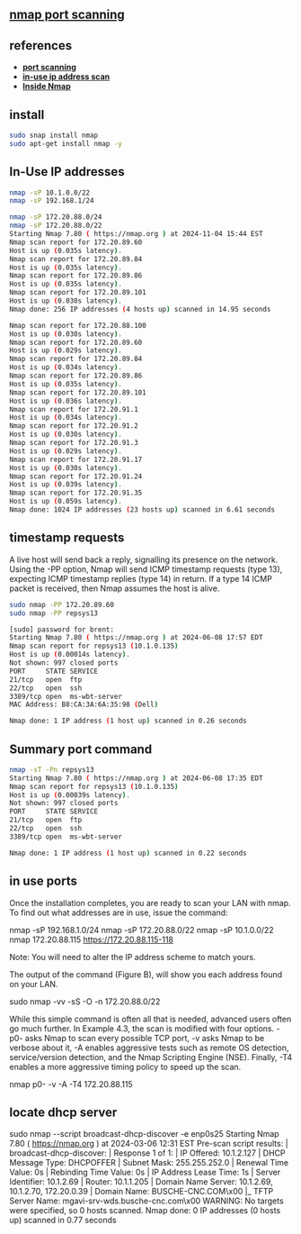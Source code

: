 ## **[nmap port scanning](https://nmap.org/book/port-scanning-tutorial.html)**

## references

- **[port scanning](https://nmap.org/book/port-scanning.html)**
- **[in-use ip address scan](https://www.techrepublic.com/article/how-to-scan-for-ip-addresses-on-your-network-with-linux/)**
- **[Inside Nmap](https://pentest-tools.com/blog/nmap-port-scanner)**

## install

```bash
sudo snap install nmap
sudo apt-get install nmap -y
```

## In-Use IP addresses

```bash
nmap -sP 10.1.0.0/22
nmap -sP 192.168.1/24

nmap -sP 172.20.88.0/24
nmap -sP 172.20.88.0/22
Starting Nmap 7.80 ( https://nmap.org ) at 2024-11-04 15:44 EST
Nmap scan report for 172.20.89.60
Host is up (0.035s latency).
Nmap scan report for 172.20.89.84
Host is up (0.035s latency).
Nmap scan report for 172.20.89.86
Host is up (0.035s latency).
Nmap scan report for 172.20.89.101
Host is up (0.030s latency).
Nmap done: 256 IP addresses (4 hosts up) scanned in 14.95 seconds

Nmap scan report for 172.20.88.100
Host is up (0.030s latency).
Nmap scan report for 172.20.89.60
Host is up (0.029s latency).
Nmap scan report for 172.20.89.84
Host is up (0.034s latency).
Nmap scan report for 172.20.89.86
Host is up (0.035s latency).
Nmap scan report for 172.20.89.101
Host is up (0.036s latency).
Nmap scan report for 172.20.91.1
Host is up (0.034s latency).
Nmap scan report for 172.20.91.2
Host is up (0.030s latency).
Nmap scan report for 172.20.91.3
Host is up (0.029s latency).
Nmap scan report for 172.20.91.17
Host is up (0.030s latency).
Nmap scan report for 172.20.91.24
Host is up (0.039s latency).
Nmap scan report for 172.20.91.35
Host is up (0.059s latency).
Nmap done: 1024 IP addresses (23 hosts up) scanned in 6.61 seconds
```

## timestamp requests

A live host will send back a reply, signalling its presence on the network. Using the -PP option, Nmap will send ICMP timestamp requests (type 13), expecting ICMP timestamp replies (type 14) in return. If a type 14 ICMP packet is received, then Nmap assumes the host is alive.

```bash
sudo nmap -PP 172.20.89.60
sudo nmap -PP repsys13

[sudo] password for brent: 
Starting Nmap 7.80 ( https://nmap.org ) at 2024-06-08 17:57 EDT
Nmap scan report for repsys13 (10.1.0.135)
Host is up (0.00014s latency).
Not shown: 997 closed ports
PORT     STATE SERVICE
21/tcp   open  ftp
22/tcp   open  ssh
3389/tcp open  ms-wbt-server
MAC Address: B8:CA:3A:6A:35:98 (Dell)

Nmap done: 1 IP address (1 host up) scanned in 0.26 seconds

```

## Summary port command

```bash
nmap -sT -Pn repsys13
Starting Nmap 7.80 ( https://nmap.org ) at 2024-06-08 17:35 EDT
Nmap scan report for repsys13 (10.1.0.135)
Host is up (0.00039s latency).
Not shown: 997 closed ports
PORT     STATE SERVICE
21/tcp   open  ftp
22/tcp   open  ssh
3389/tcp open  ms-wbt-server

Nmap done: 1 IP address (1 host up) scanned in 0.22 seconds
```

## in use ports

Once the installation completes, you are ready to scan your LAN with nmap. To find out what addresses are in use, issue the command:

nmap -sP 192.168.1.0/24
nmap -sP 172.20.88.0/22
nmap -sP 10.1.0.0/22
nmap 172.20.88.115
<https://172.20.88.115-118>

Note: You will need to alter the IP address scheme to match yours.

The output of the command (Figure B), will show you each address found on your LAN.

sudo nmap -vv -sS -O -n 172.20.88.0/22

While this simple command is often all that is needed, advanced users often go much further. In Example 4.3, the scan is modified with four options. -p0- asks Nmap to scan every possible TCP port, -v asks Nmap to be verbose about it, -A enables aggressive tests such as remote OS detection, service/version detection, and the Nmap Scripting Engine (NSE). Finally, -T4 enables a more aggressive timing policy to speed up the scan.

nmap p0- -v -A -T4 172.20.88.115

## locate dhcp server

sudo nmap --script broadcast-dhcp-discover -e enp0s25
Starting Nmap 7.80 ( <https://nmap.org> ) at 2024-03-06 12:31 EST
Pre-scan script results:
| broadcast-dhcp-discover:
|   Response 1 of 1:
|     IP Offered: 10.1.2.127
|     DHCP Message Type: DHCPOFFER
|     Subnet Mask: 255.255.252.0
|     Renewal Time Value: 0s
|     Rebinding Time Value: 0s
|     IP Address Lease Time: 1s
|     Server Identifier: 10.1.2.69
|     Router: 10.1.1.205
|     Domain Name Server: 10.1.2.69, 10.1.2.70, 172.20.0.39
|     Domain Name: BUSCHE-CNC.COM\x00
|_    TFTP Server Name: mgavi-srv-wds.busche-cnc.com\x00
WARNING: No targets were specified, so 0 hosts scanned.
Nmap done: 0 IP addresses (0 hosts up) scanned in 0.77 seconds
